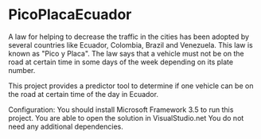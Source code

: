 # PicoPlacaEcuador

A law for helping to decrease the traffic in the cities has been adopted by several countries like Ecuador, Colombia, Brazil and Venezuela. This law is known as "Pico y Placa". The law says that a vehicle must not be on the road at certain time in some days of the week depending on its plate number.
 
This project provides a predictor tool to determine if one vehicle can be on the road at certain time of the day in Ecuador. 

Configuration:
You should install Microsoft Framework 3.5 to run this project. You are able to open the solution in VisualStudio.net
You do not need any additional dependencies.

